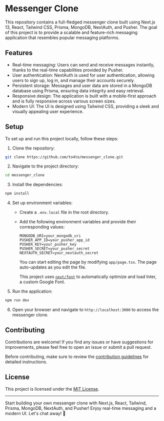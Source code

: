 
# Messenger Clone
This repository contains a full-fledged messenger clone built using Next.js 13, React, Tailwind CSS, Prisma, MongoDB, NextAuth, and Pusher. The goal of this project is to provide a scalable and feature-rich messaging application that resembles popular messaging platforms.

## Features

- Real-time messaging: Users can send and receive messages instantly, thanks to the real-time capabilities provided by Pusher.
- User authentication: NextAuth is used for user authentication, allowing users to sign up, log in, and manage their accounts securely.
- Persistent storage: Messages and user data are stored in a MongoDB database using Prisma, ensuring data integrity and easy retrieval.
- Responsive design: The application is built with a mobile-first approach and is fully responsive across various screen sizes.
- Modern UI: The UI is designed using Tailwind CSS, providing a sleek and visually appealing user experience.

## Setup

To set up and run this project locally, follow these steps:

1. Clone the repository:

```bash
git clone https://github.com/to4to/messenger_clone.git
```

2. Navigate to the project directory:

```bash
cd messenger_clone
```

3. Install the dependencies:

```bash
npm install
```

4. Set up environment variables:

   - Create a `.env.local` file in the root directory.
   - Add the following environment variables and provide their corresponding values:

     ```
     MONGODB_URI=your_mongodb_uri
     PUSHER_APP_ID=your_pusher_app_id
     PUSHER_KEY=your_pusher_key
     PUSHER_SECRET=your_pusher_secret
     NEXTAUTH_SECRET=your_nextauth_secret
     ```


     You can start editing the page by modifying `app/page.tsx`. The page auto-updates as you edit the file.

     This project uses [`next/font`](https://nextjs.org/docs/basic-features/font-optimization) to automatically optimize and load Inter, a custom Google Font.   

5. Run the application:

```bash
npm run dev
```

6. Open your browser and navigate to `http://localhost:3000` to access the messenger clone.

## Contributing

Contributions are welcome! If you find any issues or have suggestions for improvements, please feel free to open an issue or submit a pull request.

Before contributing, make sure to review the [contribution guidelines](CONTRIBUTING.md) for detailed instructions.

## License

This project is licensed under the [MIT License](LICENSE).

---

Start building your own messenger clone with Next.js, React, Tailwind, Prisma, MongoDB, NextAuth, and Pusher! Enjoy real-time messaging and a modern UI. Let's chat away! 🚀




